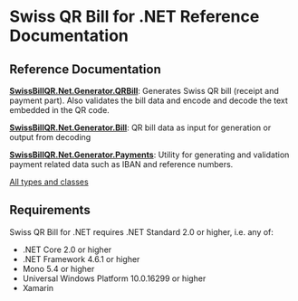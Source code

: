 # Swiss QR Bill for .NET Reference Documentation

## Reference Documentation

**[SwissBillQR.Net.Generator.QRBill](xref:SwissBillQR.Net.Generator.QRBill)**: Generates Swiss QR bill (receipt and payment part). Also validates the bill data and encode and decode the text embedded in the QR code.

**[SwissBillQR.Net.Generator.Bill](xref:SwissBillQR.Net.Generator.Bill)**: QR bill data as input for generation or output from decoding

**[SwissBillQR.Net.Generator.Payments](xref:SwissBillQR.Net.Generator.Payments)**: Utility for generating and validation payment related data such as IBAN and reference numbers.

[All types and classes](xref:SwissBillQR.Net.Generator)

## Requirements

Swiss QR Bill for .NET requires .NET Standard 2.0 or higher, i.e. any of:

- .NET Core 2.0 or higher
- .NET Framework 4.6.1 or higher
- Mono 5.4 or higher
- Universal Windows Platform 10.0.16299 or higher
- Xamarin
